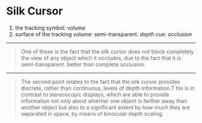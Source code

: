 # Silk Cursor
1. the tracking symbol: volume
2. surface of the tracking volume: semi-transparent. *depth cue: occlusion*
---
> One of
these is the fact that the silk cursor does not block
completely the view of any object which it occludes, due to
the fact that it is semi-transparent. better than complete occlusion.
----
> The second point relates to the fact that the silk cursor
provides discrete, rather than continuous, levels of depth information.T his is in contrast to stereoscopic displays,
which are able to provide information not only about
wherher one object is farther away than another object but
also to a significant extent by how much they are separated
in space, by means of binocular depth scaling.
